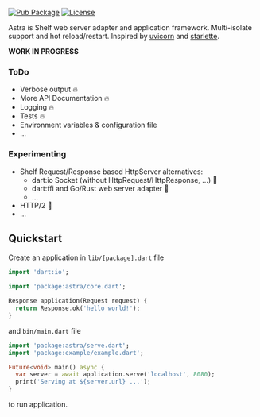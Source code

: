 [![Pub Package](https://img.shields.io/pub/v/astra.svg)](https://pub.dev/packages/astra)
[![License](https://img.shields.io/badge/License-MIT-blue.svg)](LICENSE)

Astra is Shelf web server adapter and application framework.
Multi-isolate support and hot reload/restart.
Inspired by [uvicorn][uvicorn] and [starlette][starlette].

**WORK IN PROGRESS**

### ToDo
- Verbose output 🔥
- More API Documentation 🔥
- Logging 🔥
- Tests 🔥
- Environment variables & configuration file
- ...

### Experimenting
- Shelf Request/Response based HttpServer alternatives:
  - dart:io Socket (without HttpRequest/HttpResponse, ...) 🤔
  - dart:ffi and Go/Rust web server adapter 🤔
  - ...
- HTTP/2 🤔
- ...

## Quickstart

Create an application in `lib/[package].dart` file

```dart
import 'dart:io';

import 'package:astra/core.dart';

Response application(Request request) {
  return Response.ok('hello world!');
}
```

and `bin/main.dart` file

```dart
import 'package:astra/serve.dart';
import 'package:example/example.dart';

Future<void> main() async {
  var server = await application.serve('localhost', 8080);
  print('Serving at ${server.url} ...');
}
```

to run application.

[uvicorn]: https://github.com/encode/uvicorn
[starlette]: https://github.com/encode/starlette